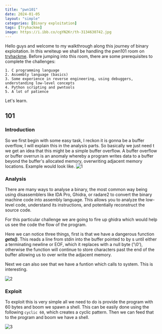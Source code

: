 ```yaml
---
title: "pwn101"
date: 2024-01-05
layout: "simple"
categories: [Binary exploitation]
tags: [Tryhackme]
image: https://i.ibb.co/cgYN2Kr/th-3134630742.jpg
---
```



Hello guys and welcome to my walkthrough along this journey of binary exploitation. In this wreiteup we shall be handling the pwn101 room on [tryhackme](https://tryhackme.com/room/pwn101). Before jumping into this room, there are some prerequisites to complete the challenges:

    1. C programming language
    2. Assembly language (basics)
    3. Some experience in reverse engineering, using debuggers, understanding low-level concepts
    4. Python scripting and pwntools
    5. A lot of patience
    
Let's learn.

## 101

### Introduction

So we first begin with some easy task, I reckon it is gonna be a buffer overflow, I will explain this in the analysis parts. So basically we just need t
we get an idea that this might be a simple buffer overflow. A buffer overflow or buffer overrun is an anomaly whereby a program writes data to a buffer beyond the buffer's allocated memory, overwriting adjacent memory locations.
Example would look like.
![1](https://i.ibb.co/3RLRrq8/example-overflow.png)

### Analysis

There are many ways to analyse a binary, the most common way being using disassemblers like IDA Pro, Ghidra, or radare2 to convert the binary machine code into assembly language. This allows you to analyze the low-level code, understand its instructions, and potentially reconstruct the source code.

For this particular challenge we are going to fire up ghidra which would help us see the code the flow of the program.

Here we can notice three things, first is that we have a dangerous function ***gets()***. This reads a line from stdin into the buffer pointed to by s until either a terminating newline or EOF, which it replaces with a null byte ('\0'), otherwise the function will continue to store characters past the end of the buffer allowing us to over write the adjacent memory.

Next we can also see that we have a funtion which calls to system. This is interesting.

![2](https://i.ibb.co/h2SyLr5/ghidra.png)

### Exploit 
To exploit this is very simple all we need to do is provide the program with 60 bytes and boom we spawn a shell. This can be easily done using the following ```cyclic 60```, which creates a cyclic pattern. Then we can feed that to the program and boom we have a shell.

![3](https://i.ibb.co/XbNcmQQ/shell.png)

